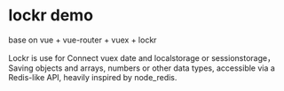 # lockr demo 

base on vue + vue-router + vuex + lockr

Lockr is use for Connect vuex date and localstorage or sessionstorage，Saving objects and arrays, numbers or other data types, accessible via a Redis-like API, heavily inspired by node_redis.

